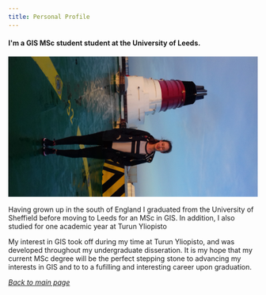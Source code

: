 ```yaml
---
title: Personal Profile
---
```


#### I'm a GIS MSc student student at the University of Leeds.

![Myself](me1.jpg)

Having grown up in the south of England I graduated from the University of Sheffield before moving to Leeds for an MSc in GIS.
In addition, I also studied for one academic year at Turun Yliopisto

My interest in GIS took off during my time at Turun Yliopisto, and was developed throughout my undergraduate disseration. It is my hope that my current MSc degree will be the perfect stepping stone to advancing my interests in GIS and to to a fufilling and interesting career upon graduation.

[*Back to main page*](https://gy19rgm.github.io/)
